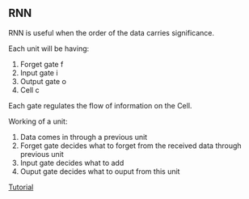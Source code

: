 ## RNN

RNN is useful when the order of the data carries significance.

Each unit will be having:

1. Forget gate f
2. Input gate i
3. Output gate o
4. Cell c

Each gate regulates the flow of information on the Cell.

Working of a unit:

1. Data comes in through a previous unit
2. Forget gate decides what to forget from the received data through previous unit
3. Input gate decides what to add
4. Ouput gate decides what to ouput from this unit

[Tutorial](https://www.youtube.com/watch?v=BSpXCRTOLJA&index=8&list=PLQVvvaa0QuDfhTox0AjmQ6tvTgMBZBEXN&t=0s)
